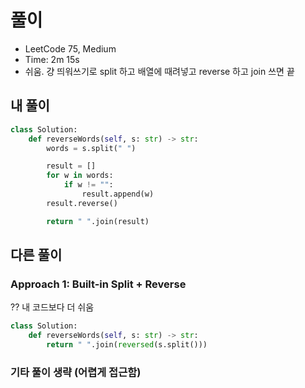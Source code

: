 # 풀이
- LeetCode 75, Medium
- Time: 2m 15s
- 쉬움. 걍 띄워쓰기로 split 하고 배열에 때려넣고 reverse 하고 join 쓰면 끝

## 내 풀이
```py
class Solution:
    def reverseWords(self, s: str) -> str:
        words = s.split(" ")

        result = []
        for w in words:
            if w != "":
                result.append(w)
        result.reverse()

        return " ".join(result)
```

## 다른 풀이
### Approach 1: Built-in Split + Reverse
?? 내 코드보다 더 쉬움
```py
class Solution:
    def reverseWords(self, s: str) -> str:
        return " ".join(reversed(s.split()))
```

### 기타 풀이 생략 (어렵게 접근함)
